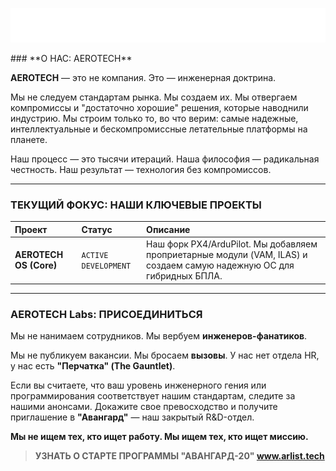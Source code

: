 
<p align="center">
  <img src="https://github.com/AerotechRussia/.github/blob/main/profile/%D0%90%D1%8D%D1%80%D0%BE%D1%82%D0%B5%D1%85%20%D0%A0%D0%BE%D1%81%D1%81%D0%B8%D1%8F.svg" alt="AEROTECH Logo"/>
</p>
### **О НАС: AEROTECH**

**AEROTECH** — это не компания. Это — инженерная доктрина.

Мы не следуем стандартам рынка. Мы создаем их. Мы отвергаем компромиссы и "достаточно хорошие" решения, которые наводнили индустрию. Мы строим только то, во что верим: самые надежные, интеллектуальные и бескомпромиссные летательные платформы на планете.

Наш процесс — это тысячи итераций. Наша философия — радикальная честность. Наш результат — технология без компромиссов.

---

### **ТЕКУЩИЙ ФОКУС: НАШИ КЛЮЧЕВЫЕ ПРОЕКТЫ**

| Проект | Статус | Описание |
| :--- | :--- | :--- |
| **AEROTECH OS (Core)** | `ACTIVE DEVELOPMENT` | Наш форк PX4/ArduPilot. Мы добавляем проприетарные модули (VAM, ILAS) и создаем самую надежную ОС для гибридных БПЛА. |

---

### **AEROTECH Labs: ПРИСОЕДИНИТЬСЯ**

Мы не нанимаем сотрудников. Мы вербуем **инженеров-фанатиков**.

Мы не публикуем вакансии. Мы бросаем **вызовы**. У нас нет отдела HR, у нас есть **"Перчатка" (The Gauntlet)**.

Если вы считаете, что ваш уровень инженерного гения или программирования соответствует нашим стандартам, следите за нашими анонсами. Докажите свое превосходство и получите приглашение в **"Авангард"** — наш закрытый R&D-отдел.

**Мы не ищем тех, кто ищет работу. Мы ищем тех, кто ищет миссию.**

> **УЗНАТЬ О СТАРТЕ ПРОГРАММЫ "АВАНГАРД-20" www.arlist.tech**
